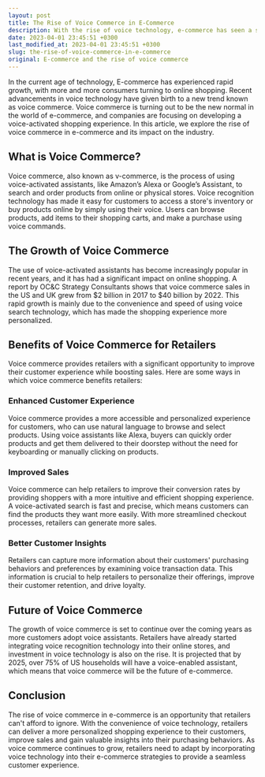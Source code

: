 ```yaml
---
layout: post
title: The Rise of Voice Commerce in E-Commerce
description: With the rise of voice technology, e-commerce has seen a surge in voice commerce. Read on to learn more about voice commerce and its impact on e-commerce industry.
date: 2023-04-01 23:45:51 +0300
last_modified_at: 2023-04-01 23:45:51 +0300
slug: the-rise-of-voice-commerce-in-e-commerce
original: E-commerce and the rise of voice commerce
---
```

In the current age of technology, E-commerce has experienced rapid growth, with more and more consumers turning to online shopping. Recent advancements in voice technology have given birth to a new trend known as voice commerce. Voice commerce is turning out to be the new normal in the world of e-commerce, and companies are focusing on developing a voice-activated shopping experience. In this article, we explore the rise of voice commerce in e-commerce and its impact on the industry.

## What is Voice Commerce?

Voice commerce, also known as v-commerce, is the process of using voice-activated assistants, like Amazon’s Alexa or Google’s Assistant, to search and order products from online or physical stores. Voice recognition technology has made it easy for customers to access a store's inventory or buy products online by simply using their voice. Users can browse products, add items to their shopping carts, and make a purchase using voice commands.

## The Growth of Voice Commerce

The use of voice-activated assistants has become increasingly popular in recent years, and it has had a significant impact on online shopping. A report by OC&C Strategy Consultants shows that voice commerce sales in the US and UK grew from $2 billion in 2017 to $40 billion by 2022. This rapid growth is mainly due to the convenience and speed of using voice search technology, which has made the shopping experience more personalized.

## Benefits of Voice Commerce for Retailers

Voice commerce provides retailers with a significant opportunity to improve their customer experience while boosting sales. Here are some ways in which voice commerce benefits retailers:

### Enhanced Customer Experience

Voice commerce provides a more accessible and personalized experience for customers, who can use natural language to browse and select products. Using voice assistants like Alexa, buyers can quickly order products and get them delivered to their doorstep without the need for keyboarding or manually clicking on products.

### Improved Sales

Voice commerce can help retailers to improve their conversion rates by providing shoppers with a more intuitive and efficient shopping experience. A voice-activated search is fast and precise, which means customers can find the products they want more easily. With more streamlined checkout processes, retailers can generate more sales.

### Better Customer Insights

Retailers can capture more information about their customers' purchasing behaviors and preferences by examining voice transaction data. This information is crucial to help retailers to personalize their offerings, improve their customer retention, and drive loyalty.

## Future of Voice Commerce

The growth of voice commerce is set to continue over the coming years as more customers adopt voice assistants. Retailers have already started integrating voice recognition technology into their online stores, and investment in voice technology is also on the rise. It is projected that by 2025, over 75% of US households will have a voice-enabled assistant, which means that voice commerce will be the future of e-commerce.

## Conclusion

The rise of voice commerce in e-commerce is an opportunity that retailers can't afford to ignore. With the convenience of voice technology, retailers can deliver a more personalized shopping experience to their customers, improve sales and gain valuable insights into their purchasing behaviors. As voice commerce continues to grow, retailers need to adapt by incorporating voice technology into their e-commerce strategies to provide a seamless customer experience.